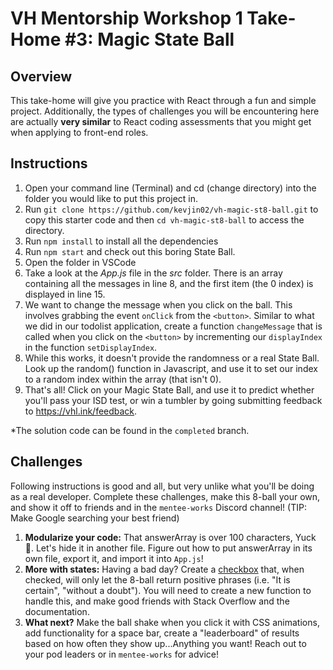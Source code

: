 # VH Mentorship Workshop 1 Take-Home #3: Magic State Ball

## Overview

This take-home will give you practice with React through a fun and simple project. Additionally, the types of challenges you will be encountering here are actually **very similar** to React coding assessments that you might get when applying to front-end roles.

## Instructions

1. Open your command line (Terminal) and cd (change directory) into the folder you would like to put this project in.
2. Run ```git clone https://github.com/kevjin02/vh-magic-st8-ball.git``` to copy this starter code and then ```cd vh-magic-st8-ball``` to access the directory.
4. Run ```npm install``` to install all the dependencies
5. Run ```npm start``` and check out this boring State Ball.
6. Open the folder in VSCode
7. Take a look at the *App.js* file in the *src* folder. There is an array containing all the messages in line 8, and the first item (the 0 index) is displayed in line 15. 
8. We want to change the message when you click on the ball. This involves grabbing the event ```onClick``` from the ```<button>```. Similar to what we did in our todolist application, create a function ```changeMessage``` that is called when you click on the ```<button>``` by incrementing our ```displayIndex``` in the function ```setDisplayIndex```.
9. While this works, it doesn't provide the randomness or a real State Ball. Look up the random() function in Javascript, and use it to set our index to a random index within the array (that isn't 0).
10. That's all! Click on your Magic State Ball, and use it to predict whether you'll pass your ISD test, or win a tumbler by going submitting feedback to https://vhl.ink/feedback.

\*The solution code can be found in the ```completed``` branch.

## Challenges
Following instructions is good and all, but very unlike what you'll be doing as a real developer. Complete these challenges, make this 8-ball your own, and show it off to friends and in the `mentee-works` Discord channel! (TIP: Make Google searching your best friend)

1. **Modularize your code:** That answerArray is over 100 characters, Yuck 🤢. Let's hide it in another file. Figure out how to put answerArray in its own file, export it, and import it into `App.js`!
2. **More with states:** Having a bad day? Create a [checkbox](https://developer.mozilla.org/en-US/docs/Web/HTML/Element/input/checkbox) that, when checked, will only let the 8-ball return positive phrases (i.e. "It is certain", "without a doubt"). You will need to create a new function to handle this, and make good friends with Stack Overflow and the documentation.
3. **What next?** Make the ball shake when you click it with CSS animations, add functionality for a space bar, create a "leaderboard" of results based on how often they show up...Anything you want! Reach out to your pod leaders or in `mentee-works` for advice!
